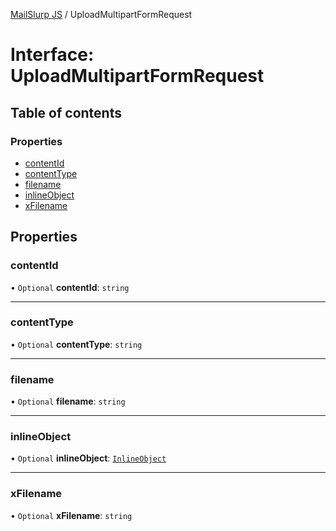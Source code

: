 [MailSlurp JS](../README.md) / UploadMultipartFormRequest

# Interface: UploadMultipartFormRequest

## Table of contents

### Properties

- [contentId](UploadMultipartFormRequest.md#contentid)
- [contentType](UploadMultipartFormRequest.md#contenttype)
- [filename](UploadMultipartFormRequest.md#filename)
- [inlineObject](UploadMultipartFormRequest.md#inlineobject)
- [xFilename](UploadMultipartFormRequest.md#xfilename)

## Properties

### contentId

• `Optional` **contentId**: `string`

___

### contentType

• `Optional` **contentType**: `string`

___

### filename

• `Optional` **filename**: `string`

___

### inlineObject

• `Optional` **inlineObject**: [`InlineObject`](InlineObject.md)

___

### xFilename

• `Optional` **xFilename**: `string`
